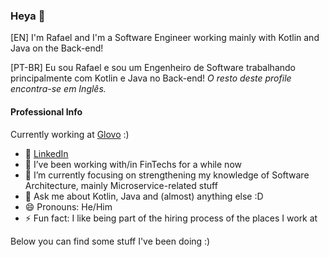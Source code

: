 ### Heya 👋

[EN] I'm Rafael and I'm a Software Engineer working mainly with Kotlin and Java on the Back-end!

[PT-BR] Eu sou Rafael e sou um Engenheiro de Software trabalhando principalmente com Kotlin e Java no Back-end! _O resto deste profile encontra-se em Inglês._

#### Professional Info

Currently working at [Glovo](https://glovoapp.com) :)

- 👀 [LinkedIn](https://rafaelmadureiralins.com.br)
- 🔭 I’ve been working with/in FinTechs for a while now
- 🌱 I’m currently focusing on strengthening my knowledge of Software Architecture, mainly Microservice-related stuff
- 💬 Ask me about Kotlin, Java and (almost) anything else :D
- 😄 Pronouns: He/Him
- ⚡ Fun fact: I like being part of the hiring process of the places I work at

Below you can find some stuff I've been doing :)
